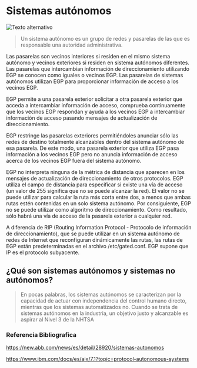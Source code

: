 # Sistemas autónomos

![Texto alternativo](https://www.mikrotiklabs.com/wp-content/uploads/2019/09/OSPF-image.png)

>Un sistema autónomo es un grupo de redes y pasarelas de las que es responsable una autoridad administrativa.

Las pasarelas son vecinos interiores si residen en el mismo sistema autónomo y vecinos exteriores si residen en sistema autónomos diferentes. Las pasarelas que intercambian información de direccionamiento utilizando EGP se conocen como iguales o vecinos EGP. Las pasarelas de sistemas autónomos utilizan EGP para proporcionar información de acceso a los vecinos EGP.

EGP permite a una pasarela exterior solicitar a otra pasarela exterior que acceda a intercambiar información de acceso, comprueba continuamente que los vecinos EGP respondan y ayuda a los vecinos EGP a intercambiar información de acceso pasando mensajes de actualización de direccionamiento.

EGP restringe las pasarelas exteriores permitiéndoles anunciar sólo las redes de destino totalmente alcanzables dentro del sistema autónomo de esa pasarela. De este modo, una pasarela exterior que utiliza EGP pasa información a los vecinos EGP pero no anuncia información de acceso acerca de los vecinos EGP fuera del sistema autónomo.

EGP no interpreta ninguna de la métrica de distancia que aparecen en los mensajes de actualización de direccionamiento de otros protocolos. EGP utiliza el campo de distancia para especificar si existe una vía de acceso (un valor de 255 significa que no se puede alcanzar la red). El valor no se puede utilizar para calcular la ruta más corta entre dos, a menos que ambas rutas estén contenidas en un solo sistema autónomo. Por consiguiente, EGP no se puede utilizar como algoritmo de direccionamiento. Como resultado, sólo habrá una vía de acceso de la pasarela exterior a cualquier red.

A diferencia de RIP (Routing Information Protocol - Protocolo de información de direccionamiento), que se puede utilizar en un sistema autónomo de redes de Internet que reconfiguran dinámicamente las rutas, las rutas de EGP están predeterminadas en el archivo /etc/gated.conf. EGP supone que IP es el protocolo subyacente.

## ¿Qué son sistemas autónomos y sistemas no autónomos?
>En pocas palabras, los sistemas autónomos se caracterizan por la capacidad de actuar con independencia del control humano directo, mientras que los sistemas automatizados no. Cuando se trata de sistemas autónomos en la industria, un objetivo justo y alcanzable es aspirar al Nivel 3 de la NHTSA

 ### Referencia  Bibliografica

 https://new.abb.com/news/es/detail/28920/sistemas-autonomos
 
https://www.ibm.com/docs/es/aix/7.1?topic=protocol-autonomous-systems

